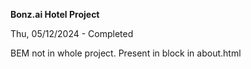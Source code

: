 <strong>Bonz.ai Hotel Project</strong>

Thu, 05/12/2024 - Completed

BEM not in whole project. Present in block in about.html
